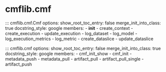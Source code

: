 # cmflib.cmf

::: cmflib.cmf.Cmf
    options:
      show_root_toc_entry: false
      merge_init_into_class: true
      docstring_style: google
      members:
        - __init__
        - create_context
        - create_execution
        - update_execution
        - log_dataset
        - log_model
        - log_execution_metrics
        - log_metric
        - create_dataslice
        - update_dataslice

::: cmflib.cmf
    options:
      show_root_toc_entry: false
      merge_init_into_class: true
      docstring_style: google
      members:
        - cmf_init_show
        - cmf_init
        - metadata_push
        - metadata_pull
        - artifact_pull
        - artifact_pull_single
        - artifact_push
